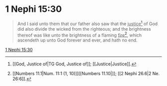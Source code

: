 # 1 Nephi 15:30

> And I said unto them that our father also saw that the <u>justice</u>[^a] of God did also divide the wicked from the righteous; and the brightness thereof was like unto the brightness of a flaming <u>fire</u>[^b], which ascendeth up unto God forever and ever, and hath no end.

[1 Nephi 15:30](https://www.churchofjesuschrist.org/study/scriptures/bofm/1-ne/15?lang=eng&id=p30#p30)


[^a]: [[God, Justice of|TG God, Justice of]]; [[Justice|Justice]].  
[^b]: [[Numbers 11.1|Num. 11:1 (1, 10)]][[Numbers 11.10|]]; [[2 Nephi 26.6|2 Ne. 26:6]].  
